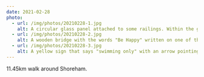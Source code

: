 ```yaml
---
date: 2021-02-28
photo:
  - url: /img/photos/20210228-1.jpg
    alt: A circular glass panel attached to some railings. Within the glass panel, an upside down view of small boats on a river.
  - url: /img/photos/20210228-2.jpg
    alt: A wooden bridge with the words "Be Happy" written on one of the panels.
  - url: /img/photos/20210228-3.jpg
    alt: A yellow sign that says "swimming only" with an arrow pointing left and a person swimming. Another sign is attached behind, facing towards the sea.
---
```


11.45km walk around Shoreham.
